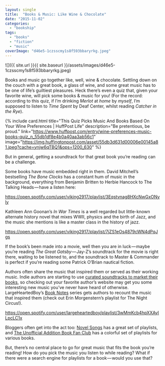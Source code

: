 ```yaml
---
layout: single
title:  "Books & Music: Like Wine & Chocolate"
date: "2015-11-02"
categories: 
  - "bookship"
tags: 
  - "books"
  - "fiction"
  - "music"
coverImage: "d46e5-1czsscmy1s8f593bbaryrkg.jpeg"
---
```


![]({{ site.url }}{{ site.baseurl }}/assets/images/d46e5-1czsscmy1s8f593bbaryrkg.jpeg)

Books and music go together like, well, wine & chocolate. Settling down on the couch with a great book, a glass of wine, and some great music has to be one of life’s guiltiest pleasures. Heck there’s even a quiz that, given your favorite wine, will pick some books & music for you! (For the record: according to this quiz, if I’m drinking _Merlot_ at _home_ by _myself_, I’m supposed to listen to _Time Spent_ by Deaf Center, whilst reading _Catcher in the Rye_).

{% include card.html
  title="This Quiz Picks Music And Books Based On Your Wine Preferences | HuffPost Life"
  description="Be pretentious, be proud."
  link="https://www.huffpost.com/entry/wine-preferences-music-books-quiz_n_55db1df8e4b0a40aa3ab56c1"
  image="https://img.huffingtonpost.com/asset/55db3d631d00006e00145a81.jpeg?cache=ynjw6qTBQ1&ops=1200_630"
%}

But in general, getting a soundtrack for that great book you’re reading can be a challenge.

Some books have music embedded right in them. David Mitchell’s bestselling _The Bone Clocks_ has a constant hum of music in the background, everything from Benjamin Britten to Herbie Hancock to The Talking Heads — have a listen here:

https://open.spotify.com/user/viking2917/playlist/3Eqstvnag8HXcNwGxONyly

Kathleen Ann Goonan’s _In War Times_ is a well regarded but little-known alternate history novel that mixes WWII, physics and the birth of Jazz, and the music she mentions is like a master class in the history of jazz.

https://open.spotify.com/user/viking2917/playlist/7jZS1eOs4879cWN4dPqJgs

If the book’s been made into a movie, well then you are in luck — maybe you’re reading _The Great Gatsby_ — Jay-Z’s soundtrack for the movie is right there, waiting to be listened to, and the soundtrack to Master & Commander is perfect if you’re reading some Patrick O’Brian nautical fiction.

Authors often share the music that inspired them or served as their working music. Indie authors are starting to use [curated soundtracks to market their books](https://bublish.com/blog/2013/11/music-inspired-by-your-book/), so checking out your favorite author’s website may get you some interesting new music you’ve never have heard of otherwise. LargeHeartedBoy’s [Book Notes](http://www.largeheartedboy.com/blog/archive/book_notes/) series gets authors to recount the music that inspired them (check out Erin Morgenstern’s playlist for The Night Circus!).

https://open.spotify.com/user/largeheartedboy/playlist/3wMmKcb4hpXXAyILpcLC1x

Bloggers often get into the act too: [Novel Songs](http://novel-songs.com/tagged/playlist) has a great set of playlists, and [The Unofficial Addition Book Fan Club](http://theunofficialaddictionbookfanclub.blogspot.com/p/books-playlists.html) has a colorful set of playlists for various books.

But, there’s no central place to go for great music that fits the book you’re reading! How do you pick the music you listen to while reading? What if there were a search engine for playlists for a book — would you use that?
